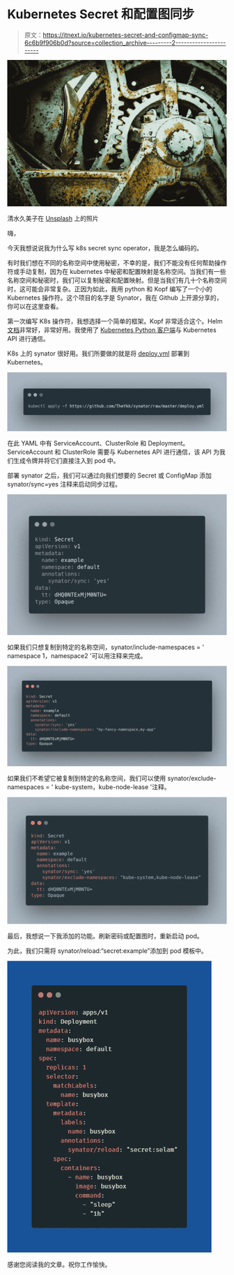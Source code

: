 # Kubernetes Secret 和配置图同步

> 原文：<https://itnext.io/kubernetes-secret-and-configmap-sync-6c6b9f906b0d?source=collection_archive---------2----------------------->

![](img/255739f7f838631eddec3ea2588573c4.png)

清水久美子在 [Unsplash](https://unsplash.com?utm_source=medium&utm_medium=referral) 上的照片

嗨，

今天我想说说我为什么写 k8s secret sync operator，我是怎么编码的。

有时我们想在不同的名称空间中使用秘密，不幸的是，我们不能没有任何帮助操作符或手动复制，因为在 kubernetes 中秘密和配置映射是名称空间。当我们有一些名称空间和秘密时，我们可以复制秘密和配置映射。但是当我们有几十个名称空间时，这可能会非常复杂。正因为如此，我用 python 和 Kopf 编写了一个小的 Kubernetes 操作符。这个项目的名字是 Synator，我在 Github 上开源分享的，你可以在这里查看。

第一次编写 K8s 操作符，我想选择一个简单的框架。Kopf 非常适合这个。Helm [文档](https://kopf.readthedocs.io/)非常好，非常好用。我使用了 [Kubernetes Python 客户端](https://github.com/kubernetes-client/python)与 Kubernetes API 进行通信。

K8s 上的 synator 很好用。我们所要做的就是将 [deploy.yml](https://github.com/TheYkk/synator/blob/master/deploy.yml) 部署到 Kubernetes。

![](img/631d33196a19f5410fc41b7ec05b5639.png)

在此 YAML 中有 ServiceAccount、ClusterRole 和 Deployment。ServiceAccount 和 ClusterRole 需要与 Kubernetes API 进行通信，该 API 为我们生成令牌并将它们直接注入到 pod 中。

部署 synator 之后，我们可以通过向我们想要的 Secret 或 ConfigMap 添加 synator/sync=yes 注释来启动同步过程。

![](img/ee24f9a65c7208b80601ebad63db8090.png)

如果我们只想复制到特定的名称空间，synator/include-namespaces = ' namespace 1，namespace2 '可以用注释来完成。

![](img/28156ebc8b2c5b75aa9a1675a3691638.png)

如果我们不希望它被复制到特定的名称空间，我们可以使用 synator/exclude-namespaces = ' kube-system，kube-node-lease '注释。

![](img/1bf67aaa72ff52c116be4cc75b401b2f.png)

最后，我想说一下我添加的功能。刷新密码或配置图时，重新启动 pod。

为此，我们只需将 synator/reload:“secret:example”添加到 pod 模板中。

![](img/4aa929a1d1db302644a77cfe5043b4d6.png)

感谢您阅读我的文章。祝你工作愉快。